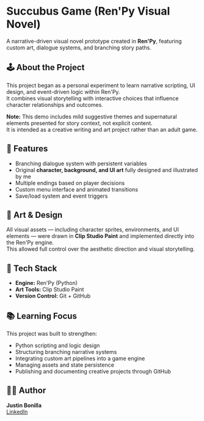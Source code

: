 # Succubus Game (Ren'Py Visual Novel)

A narrative-driven visual novel prototype created in **Ren'Py**, featuring custom art, dialogue systems, and branching story paths.

## 🕹️ About the Project
This project began as a personal experiment to learn narrative scripting, UI design, and event-driven logic within Ren'Py.  
It combines visual storytelling with interactive choices that influence character relationships and outcomes.

**Note:** This demo includes mild suggestive themes and supernatural elements presented for story context, not explicit content.  
It is intended as a creative writing and art project rather than an adult game.

## 🧠 Features
- Branching dialogue system with persistent variables  
- Original **character, background, and UI art** fully designed and illustrated by me  
- Multiple endings based on player decisions  
- Custom menu interface and animated transitions  
- Save/load system and event triggers

## 🎨 Art & Design
All visual assets — including character sprites, environments, and UI elements — were drawn in **Clip Studio Paint** and implemented directly into the Ren'Py engine.  
This allowed full control over the aesthetic direction and visual storytelling.

## 🧩 Tech Stack
- **Engine:** Ren'Py (Python)  
- **Art Tools:** Clip Studio Paint  
- **Version Control:** Git + GitHub  


## 📚 Learning Focus
This project was built to strengthen:
- Python scripting and logic design  
- Structuring branching narrative systems  
- Integrating custom art pipelines into a game engine  
- Managing assets and state persistence  
- Publishing and documenting creative projects through GitHub

## 🧑‍💻 Author
**Justin Bonilla**  
[LinkedIn](https://linkedin.com/in/justinbonilla)
